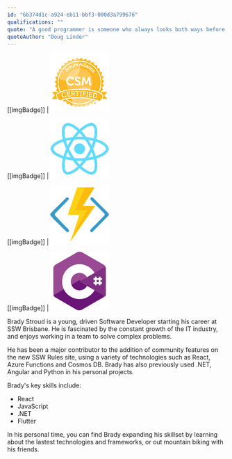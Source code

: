 ```yaml
---
id: "6b374d1c-a924-eb11-bbf3-000d3a799676"
qualifications: ""
quote: "A good programmer is someone who always looks both ways before crossing a one-way street."
quoteAuthor: "Doug Linder"
---
```


[[imgBadge]]
| ![CSM_Badge](../badges/Certification-scrumalliance-master.png)

[[imgBadge]]
| ![React](../badges/Developer-react.png)

[[imgBadge]]
| ![Azure Functions](../badges/Developer-azure-function.png)

[[imgBadge]]
| ![C#](../badges/Developer-c-sharp.png)

Brady Stroud is a young, driven Software Developer starting his career at SSW Brisbane. He is fascinated by the constant growth of the IT industry, and enjoys working in a team to solve complex problems.

He has been a major contributor to the addition of community features on the new SSW Rules site, using a variety of technologies such as React, Azure Functions and Cosmos DB. Brady has also previously used .NET, Angular and Python in his personal projects.

Brady's key skills include:

* React
* JavaScript
* .NET
* Flutter

In his personal time, you can find Brady expanding his skillset by learning about the lastest technologies and frameworks, or out mountain biking with his friends.
